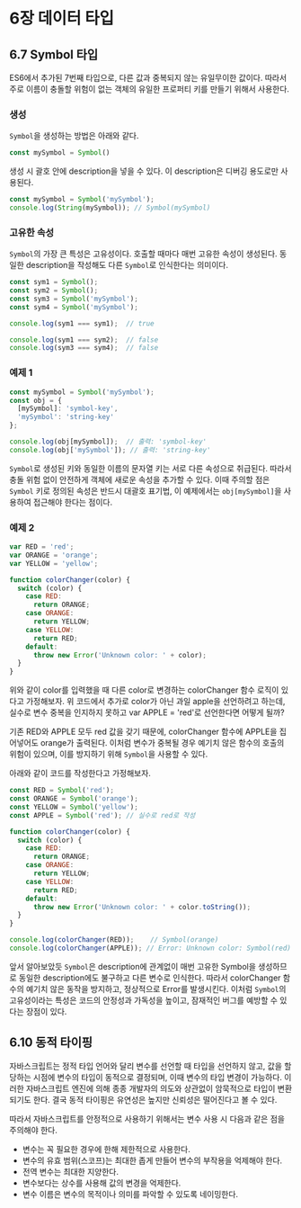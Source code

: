 # 6장 데이터 타입

## 6.7 Symbol 타입

ES6에서 추가된 7번째 타입으로, 다른 값과 중복되지 않는 유일무이한 값이다. 
따라서 주로 이름이 충돌할 위험이 없는 객체의 유일한 프로퍼티 키를 만들기 위해서 사용한다.

### 생성

`Symbol`을 생성하는 방법은 아래와 같다.
```javascript
const mySymbol = Symbol()
```
생성 시 괄호 안에 description을 넣을 수 있다. 이 description은 디버깅 용도로만 사용된다.
```javascript
const mySymbol = Symbol('mySymbol');
console.log(String(mySymbol)); // Symbol(mySymbol)
```

### 고유한 속성

`Symbol`의 가장 큰 특성은 고유성이다. 호출할 때마다 매번 고유한 속성이 생성된다. 동일한 description을 작성해도 다른 `Symbol`로 인식한다는 의미이다.
```javascript
const sym1 = Symbol();
const sym2 = Symbol();
const sym3 = Symbol('mySymbol');
const sym4 = Symbol('mySymbol');

console.log(sym1 === sym1);  // true

console.log(sym1 === sym2);  // false
console.log(sym3 === sym4);  // false
```

### 예제 1

```javascript
const mySymbol = Symbol('mySymbol');
const obj = {
  [mySymbol]: 'symbol-key',
  'mySymbol': 'string-key'
};

console.log(obj[mySymbol]);  // 출력: 'symbol-key'
console.log(obj['mySymbol']); // 출력: 'string-key'
```
`Symbol`로 생성된 키와 동일한 이름의 문자열 키는 서로 다른 속성으로 취급된다. 따라서 충돌 위험 없이 안전하게 객체에 새로운 속성을 추가할 수 있다.
이때 주의할 점은 `Symbol` 키로 정의된 속성은 반드시 대괄호 표기법, 이 예제에서는 `obj[mySymbol]`을 사용하여 접근해야 한다는 점이다.

### 예제 2

```javascript
var RED = 'red';
var ORANGE = 'orange';
var YELLOW = 'yellow';

function colorChanger(color) {
  switch (color) {
    case RED:
      return ORANGE;
    case ORANGE:
      return YELLOW;
    case YELLOW:
      return RED;
    default:
      throw new Error('Unknown color: ' + color);
  }
}
```
위와 같이 color를 입력했을 때 다른 color로 변경하는 colorChanger 함수 로직이 있다고 가정해보자. 위 코드에서 추가로 color가 아닌 과일 apple을 선언하려고 하는데, 실수로 변수 중복을 인지하지 못하고 var APPLE = 'red'로 선언한다면 어떻게 될까?

기존 RED와 APPLE 모두 red 값을 갖기 때문에, colorChanger 함수에 APPLE을 집어넣어도 orange가 출력된다. 이처럼 변수가 중복될 경우 예기치 않은 함수의 호출의 위험이 있으며, 이를 방지하기 위해 `Symbol`을 사용할 수 있다.

아래와 같이 코드를 작성한다고 가정해보자.

```javascript
const RED = Symbol('red');
const ORANGE = Symbol('orange');
const YELLOW = Symbol('yellow');
const APPLE = Symbol('red'); // 실수로 red로 작성

function colorChanger(color) {
  switch (color) {
    case RED:
      return ORANGE;
    case ORANGE:
      return YELLOW;
    case YELLOW:
      return RED;
    default:
      throw new Error('Unknown color: ' + color.toString());
  }
}

console.log(colorChanger(RED));    // Symbol(orange)
console.log(colorChanger(APPLE)); // Error: Unknown color: Symbol(red)
```

앞서 알아보았듯 `Symbol`은 description에 관계없이 매번 고유한 Symbol을 생성하므로 동일한 description에도 불구하고 다른 변수로 인식한다. 따라서 colorChanger 함수의 예기치 않은 동작을 방지하고, 정상적으로 Error를 발생시킨다.
이처럼 `Symbol`의 고유성이라는 특성은 코드의 안정성과 가독성을 높이고, 잠재적인 버그를 예방할 수 있다는 장점이 있다.

## 6.10 동적 타이핑

자바스크립트는 정적 타입 언어와 달리 변수를 선언할 때 타입을 선언하지 않고, 값을 할당하는 시점에 변수의 타입이 동적으로 결정되며, 이때 변수의 타입 변경이 가능하다.
이러한 자바스크립트 엔진에 의해 종종 개발자의 의도와 상관없이 암묵적으로 타입이 변환되기도 한다. 결국 동적 타이핑은 유연성은 높지만 신뢰성은 떨어진다고 볼 수 있다.

따라서 자바스크립트를 안정적으로 사용하기 위해서는 변수 사용 시 다음과 같은 점을 주의해야 한다.

- 변수는 꼭 필요한 경우에 한해 제한적으로 사용한다.
- 변수의 유효 범위(스코프)는 최대한 좁게 만들어 변수의 부작용을 억제해야 한다.
- 전역 변수는 최대한 지양한다.
- 변수보다는 상수를 사용해 값의 변경을 억제한다.
- 변수 이름은 변수의 목적이나 의미를 파악할 수 있도록 네이밍한다.
